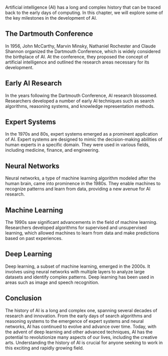 
Artificial intelligence (AI) has a long and complex history that can be traced back to the early days of computing. In this chapter, we will explore some of the key milestones in the development of AI.

The Dartmouth Conference
------------------------

In 1956, John McCarthy, Marvin Minsky, Nathaniel Rochester and Claude Shannon organized the Dartmouth Conference, which is widely considered the birthplace of AI. At the conference, they proposed the concept of artificial intelligence and outlined the research areas necessary for its development.

Early AI Research
-----------------

In the years following the Dartmouth Conference, AI research blossomed. Researchers developed a number of early AI techniques such as search algorithms, reasoning systems, and knowledge representation methods.

Expert Systems
--------------

In the 1970s and 80s, expert systems emerged as a prominent application of AI. Expert systems are designed to mimic the decision-making abilities of human experts in a specific domain. They were used in various fields, including medicine, finance, and engineering.

Neural Networks
---------------

Neural networks, a type of machine learning algorithm modeled after the human brain, came into prominence in the 1980s. They enable machines to recognize patterns and learn from data, providing a new avenue for AI research.

Machine Learning
----------------

The 1990s saw significant advancements in the field of machine learning. Researchers developed algorithms for supervised and unsupervised learning, which allowed machines to learn from data and make predictions based on past experiences.

Deep Learning
-------------

Deep learning, a subset of machine learning, emerged in the 2000s. It involves using neural networks with multiple layers to analyze large datasets and identify complex patterns. Deep learning has been used in areas such as image and speech recognition.

Conclusion
----------

The history of AI is a long and complex one, spanning several decades of research and innovation. From the early days of search algorithms and reasoning systems to the emergence of expert systems and neural networks, AI has continued to evolve and advance over time. Today, with the advent of deep learning and other advanced techniques, AI has the potential to revolutionize many aspects of our lives, including the creative arts. Understanding the history of AI is crucial for anyone seeking to work in this exciting and rapidly growing field.
